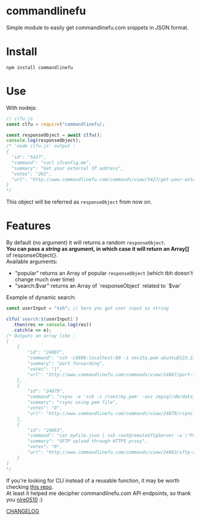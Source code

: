 # commandlinefu
Simple module to easily get commandlinefu.com snippets in JSON format.  

# Install
`npm install commandlinefu`  

# Use
With nodejs: 
```javascript
// clfu.js
const clfu = require("commandlinefu);

const responseObject = await clfu();
console.log(responseObject);
/* 'node clfu.js' output :
{
  "id": "5427",
  "command": "curl ifconfig.me",
  "summary": "Get your external IP address",
  "votes": "262",
  "url": "http://www.commandlinefu.com/commands/view/5427/get-your-external-ip-address"
}
*/
```
This object will be referred as `responseObject` from now on.  

# Features
By default (no argument) it will returns a random `responseObject`.  
**You can pass a *string* as argument, in which case it will return an Array[]** of responseObject{}.  
Available arguments:  
-  "popular"  returns an Array of popular `responseObject` (which tbh doesn't change much over time)  
-  "search:$var"  returns an Array of `responseObject` related to `$var`  

Example of dynamic search:  
```javascript
const userInput = "ssh"; // here you got user input as string  

clfu(`search:${userInput}`)
  .then(res => console.log(res))
  .catch(e => e);
/* Outputs an array like : 
[
    {
        "id": "24887",
        "command": "ssh -L8888:localhost:80 -i nov15a.pem ubuntu@123.21.167.60",
        "summary": "port forwarding",
        "votes": "1",
        "url": "http://www.commandlinefu.com/commands/view/24887/port-forwarding"
    },
    {
        "id": "24879",
        "command": "rsync -e 'ssh -i /root/my.pem' -avz /mysql/db/data_summary.* ec2-1-2-4-9.compute-1.amazonaws.com:/mysql/test/",
        "summary": "rsync using pem file",
        "votes": "0",
        "url": "http://www.commandlinefu.com/commands/view/24879/rsync-using-pem-file"
    },
    {
        "id": "24863",
        "command": "cat myFile.json | ssh root@remoteSftpServer -o \"ProxyCommand=nc.openbsd -X connect -x proxyhost:proxyport %h %p\" 'cat > myFile.json'",
        "summary": "SFTP upload through HTTPS proxy",
        "votes": "0",
        "url": "http://www.commandlinefu.com/commands/view/24863/sftp-upload-through-https-proxy"
    }
]
*/
```

If you're looking for CLI instead of a reusable function, it may be worth checking [this repo](https://github.com/nire0510/clfu).  
At least it helped me decipher commandlinefu.com API endpoints, so thank you [nire0510](https://github.com/nire0510) :)  

[CHANGELOG](https://github.com/TheRealBarenziah/commandlinefu/blob/master/CHANGELOG.md)  